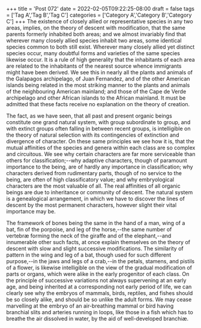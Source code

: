+++
title = 'Post 072'
date = 2022-02-05T09:22:25-08:00
draft = false
tags = ['Tag A','Tag B','Tag C']
categories = ['Category A','Category B','Category C']
+++
The existence of closely allied or representative species in any two areas, implies, on the theory of descent with modification, that the same parents formerly inhabited both areas; and we almost invariably find that wherever many closely allied species inhabit two areas, some identical species common to both still exist. Wherever many closely allied yet distinct species occur, many doubtful forms and varieties of the same species likewise occur. It is a rule of high generality that the inhabitants of each area are related to the inhabitants of the nearest source whence immigrants might have been derived. We see this in nearly all the plants and animals of the Galapagos archipelago, of Juan Fernandez, and of the other American islands being related in the most striking manner to the plants and animals of the neighbouring American mainland; and those of the Cape de Verde archipelago and other African islands to the African mainland. It must be admitted that these facts receive no explanation on the theory of creation.

The fact, as we have seen, that all past and present organic beings constitute one grand natural system, with group subordinate to group, and with extinct groups often falling in between recent groups, is intelligible on the theory of natural selection with its contingencies of extinction and divergence of character. On these same principles we see how it is, that the mutual affinities of the species and genera within each class are so complex and circuitous. We see why certain characters are far more serviceable than others for classification;--why adaptive characters, though of paramount importance to the being, are of hardly any importance in classification; why characters derived from rudimentary parts, though of no service to the being, are often of high classificatory value; and why embryological characters are the most valuable of all. The real affinities of all organic beings are due to inheritance or community of descent. The natural system is a genealogical arrangement, in which we have to discover the lines of descent by the most permanent characters, however slight their vital importance may be.

The framework of bones being the same in the hand of a man, wing of a bat, fin of the porpoise, and leg of the horse,--the same number of vertebræ forming the neck of the giraffe and of the elephant,--and innumerable other such facts, at once explain themselves on the theory of descent with slow and slight successive modifications. The similarity of pattern in the wing and leg of a bat, though used for such different purpose,--in the jaws and legs of a crab,--in the petals, stamens, and pistils of a flower, is likewise intelligible on the view of the gradual modification of parts or organs, which were alike in the early progenitor of each class. On the principle of successive variations not always supervening at an early age, and being inherited at a corresponding not early period of life, we can clearly see why the embryos of mammals, birds, reptiles, and fishes should be so closely alike, and should be so unlike the adult forms. We may cease marvelling at the embryo of an air-breathing mammal or bird having branchial slits and arteries running in loops, like those in a fish which has to breathe the air dissolved in water, by the aid of well-developed branchiæ.
